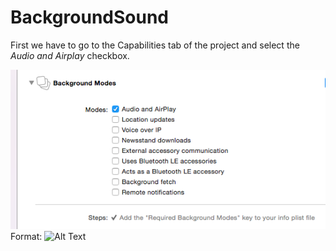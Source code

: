 # BackgroundSound

First we have to go to the Capabilities tab of the project and select the  *Audio and Airplay* checkbox.

![GitHub Logo](BackgroundModes.png)
Format: ![Alt Text](url)
